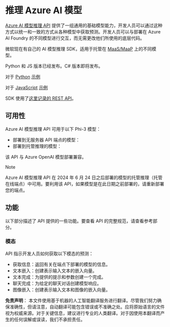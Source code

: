 # 推理 Azure AI 模型

[Azure AI 模型推理 API](https://learn.microsoft.com/azure/ai-studio/reference/reference-model-inference-api?tabs=python?WT.mc_id=aiml-138114-kinfeylo) 提供了一组通用的基础模型能力，开发人员可以通过这种方式以统一和一致的方式从各种模型中获取预测。开发人员可以与部署在 Azure AI Foundry 的不同模型进行交互，而无需更改他们所使用的底层代码。

微软现在有自己的 AI 模型推理 SDK，适用于托管在 [MaaS/MaaP](https://azure.microsoft.com/products/ai-model-catalog?WT.mc_id=aiml-138114-kinfeylo) 上的不同模型。

Python 和 JS 版本已经发布。C# 版本即将发布。

对于 [Python](https://learn.microsoft.com/python/api/overview/azure/ai-inference-readme?view=azure-python-preview?WT.mc_id=aiml-138114-kinfeylo) [示例](https://github.com/Azure/azure-sdk-for-python/tree/main/sdk/ai/azure-ai-inference/samples?WT.mc_id=aiml-138114-kinfeylo)

对于 [JavaScript](https://learn.microsoft.com/javascript/api/overview/azure/ai-inference-rest-readme?view=azure-node-preview?WT.mc_id=aiml-138114-kinfeylo) [示例](https://github.com/Azure/azure-sdk-for-js/tree/main/sdk/ai/ai-inference-rest/samples?WT.mc_id=aiml-138114-kinfeylo)

SDK 使用了[这里记录的 REST API](https://learn.microsoft.com/azure/ai-studio/reference/reference-model-inference-api?tabs=python?WT.mc_id=aiml-138114-kinfeylo)。

## 可用性

Azure AI 模型推理 API 可用于以下 Phi-3 模型：

- 部署到无服务器 API 端点的模型：
- 部署到托管推理的模型：

该 API 与 Azure OpenAI 模型部署兼容。

> [!NOTE]
> Azure AI 模型推理 API 在 2024 年 6 月 24 日之后部署的模型的托管推理（托管在线端点）中可用。要利用该 API，如果模型是在此日期之前部署的，请重新部署您的端点。

## 功能

以下部分描述了 API 提供的一些功能。要查看 API 的完整规范，请查看参考部分。

### 模态

API 指示开发人员如何获取以下模态的预测：

- 获取信息：返回有关在端点下部署的模型的信息。
- 文本嵌入：创建表示输入文本的嵌入向量。
- 文本完成：为提供的提示和参数创建一个完成。
- 聊天完成：为给定的聊天对话创建模型响应。
- 图像嵌入：创建表示输入文本和图像的嵌入向量。

**免责声明**：
本文件使用基于机器的人工智能翻译服务进行翻译。尽管我们努力确保准确性，但请注意，自动翻译可能包含错误或不准确之处。应将原始语言的文件视为权威来源。对于关键信息，建议进行专业的人类翻译。对于因使用本翻译而产生的任何误解或误读，我们不承担责任。
